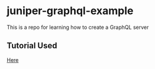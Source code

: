 # juniper-graphql-example
This is a repo for learning how to create a GraphQL server

## Tutorial Used
[Here](https://dev.to/open-graphql/building-powerful-graphql-servers-with-rust-3gla)
